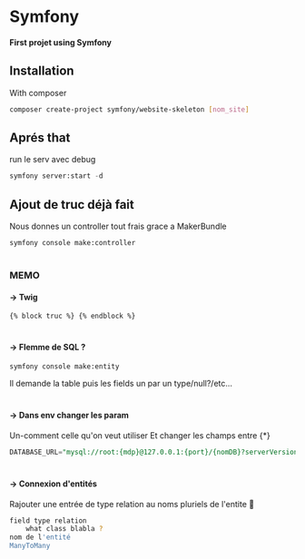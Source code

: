 # Symfony

#### First projet using Symfony

## Installation

With composer

```bash
composer create-project symfony/website-skeleton [nom_site]
```

## Aprés that

run le serv avec debug
```python
symfony server:start -d
```

## Ajout de truc déjà fait 
Nous donnes un controller tout frais grace a MakerBundle
```bash
symfony console make:controller
```


#
### MEMO

#### -> Twig

```
{% block truc %} {% endblock %}
```
#
#### -> Flemme de SQL ?

```
symfony console make:entity
```
Il demande la table puis les fields un par un type/null?/etc...
#
#### -> Dans env changer les param
Un-comment celle qu'on veut utiliser
Et changer les champs entre {*}


```sql
DATABASE_URL="mysql://root:{mdp}@127.0.0.1:{port}/{nomDB}?serverVersion=8&charset=utf8mb4"
```
#
#### -> Connexion d'entités

Rajouter une entrée de type relation au noms pluriels de l'entite 🤨
```bash
field type relation
    what class blabla ?
nom de l'entité
ManyToMany    
```
